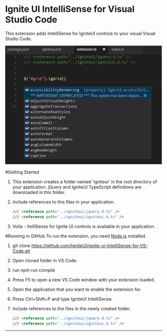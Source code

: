 ﻿# Ignite UI IntelliSense for Visual Studio Code

This extension adds IntelliSense for IgniteUI controls to your visual Visual Studio Code.


![](images/IntelliSense_Screenshot.png)


#Getting Started
1. This extension creates a folder named 'igniteui' in the root directory of your application. jQuery and IgniteUI TypeScript definitions are downloaded in this folder.
2. Include references to this files in your application.

    ```html
    /// <reference path="../igniteui/jquery.d.ts" />
    /// <reference path="../igniteui/igniteui.d.ts" />
    ```

3. Voila - ItelliSense for Ignite UI controls is avaliable in your application.

#Running in GitHub
To run the extension, you need [Node.js](https://nodejs.org/en/) installed.

1. git clone https://github.com/IgniteUI/ignite-ui-IntelliSense-for-VS-Code.git
2. Open cloned folder in VS Code.
3. run npm run compile
3. Press F5 to open a new VS Code window with your extension loaded.
4. Open the application that you want to enable the extension for.
5. Press Ctrl+Shift+P and type IgniteUI IntelliSense.
6. Include references to the files in the newly created folder.

    ```html
    /// <reference path="../igniteui/jquery.d.ts" />
    /// <reference path="../igniteui/igniteui.d.ts" />
    ```




-----------------------------------------------------------------------------------------------------------

